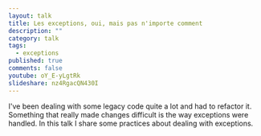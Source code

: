 ```yaml
---
layout: talk
title: Les exceptions, oui, mais pas n'importe comment
description: ""
category: talk
tags:
  - exceptions
published: true
comments: false
youtube: oY_E-yLgtRk
slideshare: nz4RgacQN430I
---
```


I've been dealing with some legacy code quite a lot and had to refactor it. Something that really made changes difficult is 
the way exceptions were handled. In this talk I share some practices about dealing with exceptions.

